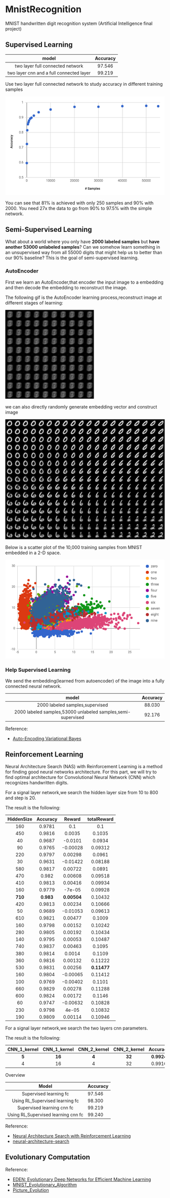 # MnistRecognition
MNIST handwritten digit recognition system (Artificial Intelligence final project)

## Supervised Learning

|model|Accuracy|
|:---:|:---:|
|two layer full connected network|97.546|
|two layer cnn and a full connected layer|99.219|

Use two layer full connected network to study accuracy in different training samples

![](./images/accuracy_vs_samples.png)

You can see that 81% is achieved with only 250 samples and 90% with 2000. You need 27x the data to go from 90% to 97.5% with the simple network.

## Semi-Supervised Learning

What about a world where you only have **2000 labeled samples** but **have another 53000 unlabeled samples**?
Can we somehow learn something in an unsupervised way from all 55000 digits that might help us to better than our 90% baseline?
This is the goal of semi-supervised learning.

### AutoEncoder
First we learn an AutoEncoder,that encoder the input image to a embedding and then
decode the embedding to reconstruct the image.

The following gif is the AutoEncoder learning process,reconstruct image at different stages of learning:

![](./images/reconstructed.gif)

we can also directly randomly generate embedding vector and  construct image

![](./images/digit.png)

Below is a scatter plot of the 10,000 training samples from MNIST embedded in a 2-D space.

![](./images/ae-cluster.png)

### Help Supervised Learning

We send the embedding(learned from autoencoder) of the image into a fully connected neural network.

|model|Accuracy|
|:---:|:---:|
|2000 labeled samples,supervised|88.030|
|2000 labeled samples,53000 unlabeled samples,semi-supervised|92.176|

Reference:
- [Auto-Encoding Variational Bayes](https://arxiv.org/pdf/1312.6114.pdf)

## Reinforcement Learning
Neural Architecture Search (NAS) with Reinforcement Learning is a method for finding good neural networks architecture.
For this part, we will try to find optimal architecture for Convolutional Neural Network (CNN) which recognizes handwritten digits.

For a signal layer network,we search the hidden layer size from 10 to 800 and step is 20.

The result is the following:

|HiddenSize|Accuracy|Reward|totalReward|
|:---:|:---:|:---:|:---:|
160|0.9781|0.1|0.1
450|0.9816|0.0035|0.1035
40|0.9687|-0.0101|0.0934
90|0.9765|-0.00028|0.09312
220|0.9797|0.00298|0.0961
30|0.9631|-0.01422|0.08188
580|0.9817|0.00722|0.0891
470|0.982|0.00608|0.09518
410|0.9813|0.00416|0.09934
160|0.9779|-7e-05|0.09928
**710**|**0.983**|**0.00504**|0.10432
420|0.9813|0.00234|0.10666
50|0.9689|-0.01053|0.09613
610|0.9821|0.00477|0.1009
160|0.9798|0.00152|0.10242
280|0.9805|0.00192|0.10434
140|0.9795|0.00053|0.10487
740|0.9837|0.00463|0.1095
380|0.9814|0.0014|0.1109
360|0.9816|0.00132|0.11222
530|0.9831|0.00256|**0.11477**
160|0.9804|-0.00065|0.11412
100|0.9769|-0.00402|0.1101
660|0.9829|0.00278|0.11288
600|0.9824|0.00172|0.1146
60|0.9747|-0.00632|0.10828
230|0.9798|4e-05|0.10832
190|0.9809|0.00114|0.10946

For a signal layer network,we search the two layers cnn parameters.

The result is the following:

|CNN_1_kernel|CNN_1_kernel|CNN_2_kernel|CNN_2_kernel|Accuracy|Reward|totalReward|
|:---:|:---:|:---:|:---:|:---:|:---:|:---:|
**5**|**16**|**4**|**32**|**0.9924**|0.1|0.1
4|16|4|32|0.9916|-0.0008|0.0992

Overview

|Model|Accuracy|
|:---:|:---|
|Supervised learning fc|97.546|
|Using RL,Supervised learning fc|98.300|
|Supervised learning cnn fc|99.219|
|Using RL,Supervised learning cnn fc|99.240|







Reference:
- [Neural Architecture Search with Reinforcement Learning](https://arxiv.org/pdf/1611.01578.pdf)
- [neural-architecture-search](https://github.com/titu1994/neural-architecture-search)

## Evolutionary Computation

Reference:
- [EDEN: Evolutionary Deep Networks for Efficient
Machine Learning](https://arxiv.org/pdf/1709.09161.pdf)
- [MNIST_Evolutionary_Algorithm](https://github.com/asbran/MNIST_Evolutionary_Algorithm)
- [Picture_Evolution](https://github.com/ncblair/Picture_Evolution)